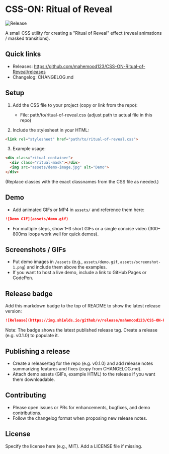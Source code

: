 # CSS-ON: Ritual of Reveal

![Release](https://img.shields.io/github/v/release/mahemood123/CSS-ON-Ritual-of-Reveal?style=flat-square)

A small CSS utility for creating a "Ritual of Reveal" effect (reveal animations / masked transitions).

## Quick links
- Releases: https://github.com/mahemood123/CSS-ON-Ritual-of-Reveal/releases
- Changelog: CHANGELOG.md

## Setup

1. Add the CSS file to your project (copy or link from the repo):
   - File: path/to/ritual-of-reveal.css (adjust path to actual file in this repo)

2. Include the stylesheet in your HTML:
```html
<link rel="stylesheet" href="path/to/ritual-of-reveal.css">
```

3. Example usage:
```html
<div class="ritual-container">
  <div class="ritual-mask"></div>
  <img src="assets/demo-image.jpg" alt="Demo">
</div>
```
(Replace classes with the exact classnames from the CSS file as needed.)

## Demo
- Add animated GIFs or MP4 in `assets/` and reference them here:
```markdown
![Demo GIF](assets/demo.gif)
```
- For multiple steps, show 1–3 short GIFs or a single concise video (300–800ms loops work well for quick demos).

## Screenshots / GIFs
- Put demo images in `/assets` (e.g., `assets/demo.gif`, `assets/screenshot-1.png`) and include them above the examples.
- If you want to host a live demo, include a link to GitHub Pages or CodePen.

## Release badge
Add this markdown badge to the top of README to show the latest release version:
```markdown
![Release](https://img.shields.io/github/v/release/mahemood123/CSS-ON-Ritual-of-Reveal?style=flat-square)
```
Note: The badge shows the latest published release tag. Create a release (e.g. v0.1.0) to populate it.

## Publishing a release
- Create a release/tag for the repo (e.g. v0.1.0) and add release notes summarizing features and fixes (copy from CHANGELOG.md).
- Attach demo assets (GIFs, example HTML) to the release if you want them downloadable.

## Contributing
- Please open issues or PRs for enhancements, bugfixes, and demo contributions.
- Follow the changelog format when proposing new release notes.

## License
Specify the license here (e.g., MIT). Add a LICENSE file if missing.